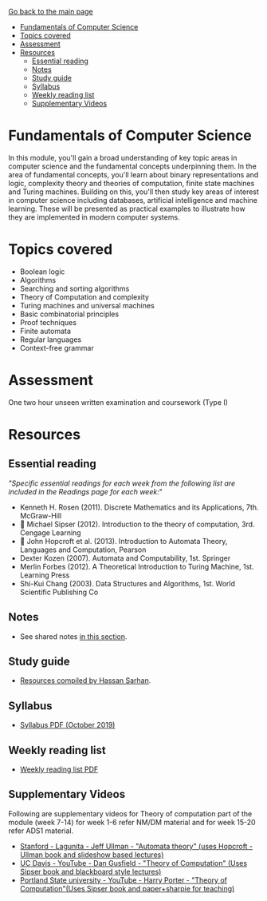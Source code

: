 [Go back to the main page](../../../README.md)

- [Fundamentals of Computer Science](#fundamentals-of-computer-science)
- [Topics covered](#topics-covered)
- [Assessment](#assessment)
- [Resources](#resources)
  - [Essential reading](#essential-reading)
  - [Notes](#notes)
  - [Study guide](#study-guide)
  - [Syllabus](#syllabus)
  - [Weekly reading list](#weekly-reading-list)
  - [Supplementary Videos](#supplementary-videos)

# Fundamentals of Computer Science

In this module, you'll gain a broad understanding of key topic areas in
computer science and the fundamental concepts underpinning them. In the
area of fundamental concepts, you'll learn about binary representations
and logic, complexity theory and theories of computation, finite state
machines and Turing machines. Building on this, you'll then study key
areas of interest in computer science including databases, artificial
intelligence and machine learning. These will be presented as practical
examples to illustrate how they are implemented in modern computer
systems.

# Topics covered

- Boolean logic
- Algorithms
- Searching and sorting algorithms
- Theory of Computation and complexity
- Turing machines and universal machines
- Basic combinatorial principles
- Proof techniques
- Finite automata
- Regular languages
- Context-free grammar

# Assessment

One two hour unseen written examination and coursework (Type I)

# Resources

## Essential reading

_"Specific essential readings for each week from the following list are included in the Readings page for each week:_"

- Kenneth H. Rosen (2011). Discrete Mathematics and its Applications, 7th. McGraw-Hill
- :key: Michael Sipser (2012). Introduction to the theory of computation, 3rd. Cengage Learning
- :key: John Hopcroft et al. (2013). Introduction to Automata Theory, Languages and Computation, Pearson
- Dexter Kozen (2007). Automata and Computability, 1st. Springer
- Merlin Forbes (2012). A Theoretical Introduction to Turing Machine, 1st. Learning Press
- Shi-Kui Chang (2003). Data Structures and Algorithms, 1st. World Scientific Publishing Co

## Notes

- See shared notes [in this section](../../../notes/fundamentals_of_computer_science).

## Study guide

- [Resources compiled by Hassan Sarhan](https://github.com/h-sarhan/FCS-study-guide).

## Syllabus

- [Syllabus PDF (October 2019)](./resources/Syllabus_Fundamentals_of_Computer_Science_CM1025.pdf)

## Weekly reading list

- [Weekly reading list PDF](./resources/FCS_reading_list.pdf)

## Supplementary Videos

Following are supplementary videos for Theory of computation part of the module (week 7-14) for week 1-6 refer NM/DM material and for week 15-20 refer ADS1 material.

- [Stanford - Lagunita - Jeff Ullman - "Automata theory" (uses Hopcroft - Ullman book and slideshow based lectures)](https://lagunita.stanford.edu/courses/course-v1:ComputerScience+Automata+Fall2016/about)
- [UC Davis - YouTube - Dan Gusfield - "Theory of Computation" (Uses Sipser book and blackboard style lectures)](https://www.youtube.com/watch?v=GP21wU6R0-o&list=PLslgisHe5tBM8UTCt1f66oMkpmjCblzkt)
- [Portland State university - YouTube - Harry Porter - "Theory of Computation"(Uses Sipser book and paper+sharpie for teaching) ](https://www.youtube.com/playlist?list=PLbtzT1TYeoMjNOGEiaRmm_vMIwUAidnQz)
